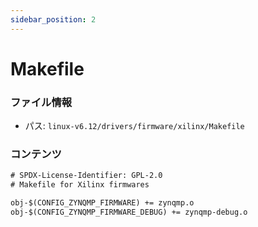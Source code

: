 ```yaml
---
sidebar_position: 2
---
```

# Makefile

### ファイル情報

- パス: `linux-v6.12/drivers/firmware/xilinx/Makefile`

### コンテンツ

```txt
# SPDX-License-Identifier: GPL-2.0
# Makefile for Xilinx firmwares

obj-$(CONFIG_ZYNQMP_FIRMWARE) += zynqmp.o
obj-$(CONFIG_ZYNQMP_FIRMWARE_DEBUG) += zynqmp-debug.o

```
